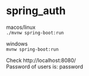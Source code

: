 # spring_auth

 macos/linux\
`./mvnw spring-boot:run`

windows\
`mvnw spring-boot:run`

Check http://localhost:8080/ \
Password of users is: password
